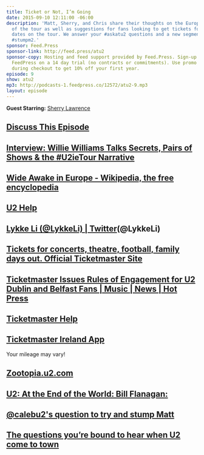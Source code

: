 ```yaml
---
title: Ticket or Not, I’m Going
date: 2015-09-10 12:11:00 -06:00
description: 'Matt, Sherry, and Chris share their thoughts on the European launch
  of the tour as well as suggestions for fans looking to get tickets for the Irish
  dates on the tour. We answer your #askatu2 questions and a new segment arrives:
  #stumpm2.'
sponsor: Feed.Press
sponsor-link: http://feed.press/atu2
sponsor-copy: Hosting and feed support provided by Feed.Press. Sign-up today and try
  FeedPress on a 14 day trial (no contracts or commitments). Use promo code "atu2"
  during checkout to get 10% off your first year.
episode: 9
show: atu2
mp3: http://podcasts-1.feedpress.co/12572/atu2-9.mp3
layout: episode
---
```


**Guest Starring:**
[Sherry Lawrence](/people/sherry-lawrence)

## [Discuss This Episode](https://www.reddit.com/r/Goodstuff_fm/comments/3kfrvw/the_atu2_podcast_9_ticket_or_not_im_going/)

## [Interview: Willie Williams Talks Secrets, Pairs of Shows & the #U2ieTour Narrative](http://www.atu2.com/news/interview-willie-williams-talks-secrets-pairs-of-shows--the-u2ietour-narrative.html)

## [Wide Awake in Europe - Wikipedia, the free encyclopedia](https://en.wikipedia.org/wiki/Wide_Awake_in_Europe)

## [U2  Help](http://www.u2.com/help)

## [Lykke Li (@LykkeLi) | Twitter](https://twitter.com/lykkeli)(@LykkeLi)

## [Tickets for concerts, theatre, football, family days out. Official Ticketmaster Site](http://www.ticketmaster.ie/)

## [Ticketmaster Issues Rules of Engagement for U2 Dublin and Belfast Fans | Music | News | Hot Press](http://www.hotpress.com/U2/news/Ticketmaster-Issues-Rules-of-Engagement-for-U2-Dublin-and-Belfast-Fans/15171591.html)

## [Ticketmaster Help](http://ticketmasterie.inbenta.com/?f=651)

## [Ticketmaster Ireland App](https://itunes.apple.com/ie/app/ticketmaster-ie/id584624147?mt=8)
Your mileage may vary!

## [Zootopia.u2.com](http://zootopia.u2.com/)

## [U2: At the End of the World: Bill Flanagan:](http://www.amazon.com/U2-End-World-Bill-Flanagan/dp/0385311575)

## [@calebu2's question to try and stump Matt](https://twitter.com/calebu2/status/641796033543053313)

## [The questions you’re bound to hear when U2 come to town](http://www.irishtimes.com/culture/music/the-questions-you-re-bound-to-hear-when-u2-come-to-town-1.2347181?utm_content=buffer2dca0&utm_medium=social&utm_source=twitter.com&utm_campaign=buffer)
